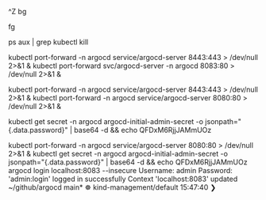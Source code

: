 ^Z
bg

fg

ps aux | grep kubectl
kill <PID>


kubectl port-forward -n argocd service/argocd-server 8443:443 > /dev/null 2>&1 &
kubectl port-forward svc/argocd-server -n argocd 8083:80 > /dev/null 2>&1 &


kubectl port-forward -n argocd service/argocd-server 8443:443 > /dev/null 2>&1 &
kubectl port-forward -n argocd service/argocd-server 8080:80 > /dev/null 2>&1 &

kubectl get secret -n argocd argocd-initial-admin-secret -o jsonpath="{.data.password}" | base64 -d && echo
QFDxM6RjjJAMmUOz





kubectl port-forward -n argocd service/argocd-server 8080:80 > /dev/null 2>&1 &
kubectl get secret -n argocd argocd-initial-admin-secret -o jsonpath="{.data.password}" | base64 -d && echo
QFDxM6RjjJAMmUOz
argocd login localhost:8083 --insecure
Username: admin
Password: 
'admin:login' logged in successfully
Context 'localhost:8083' updated
~/github/argocd main* ☸ kind-management/default 15:47:40 ❯ 